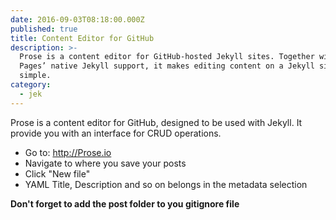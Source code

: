 ```yaml
---
date: 2016-09-03T08:18:00.000Z
published: true
title: Content Editor for GitHub
description: >-
  Prose is a content editor for GitHub-hosted Jekyll sites. Together with GitHub
  Pages’ native Jekyll support, it makes editing content on a Jekyll site
  simple.
category:
  - jek
---
```

Prose is a content editor for GitHub, designed to be used with Jekyll. It provide you with an interface for CRUD operations.

* Go to: http://Prose.io
* Navigate to where you save your posts
* Click "New file"
* YAML Title, Description and so on belongs in the metadata selection

**Don't forget to add the post folder to you gitignore file**

